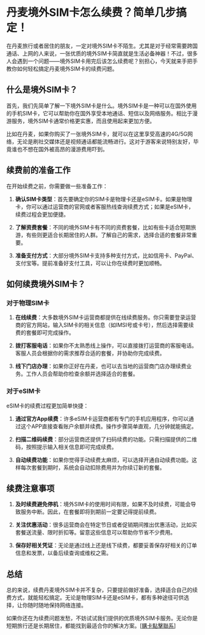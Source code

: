 # 丹麦境外SIM卡怎么续费？简单几步搞定！

在丹麦旅行或者居住的朋友，一定对境外SIM卡不陌生。尤其是对于经常需要跨国通话、上网的人来说，一张优质的境外SIM卡简直就是生活必备神器！不过，很多人会遇到一个问题——境外SIM卡用完后该怎么续费呢？别担心，今天就来手把手教你如何轻松搞定丹麦境外SIM卡的续费问题。

## 什么是境外SIM卡？

首先，我们先简单了解一下境外SIM卡是什么。境外SIM卡是一种可以在国外使用的手机SIM卡，它可以帮助你在国外享受本地通话、短信以及网络服务。相比于漫游服务，境外SIM卡通常价格更实惠，而且使用起来更加方便。

比如在丹麦，如果你购买了一张境外SIM卡，就可以在这里享受高速的4G/5G网络，无论是刷社交媒体还是视频通话都能流畅进行。这对于游客来说特别友好，毕竟谁也不想在国外被高昂的漫游费用吓到。

## 续费前的准备工作

在开始续费之前，你需要做一些准备工作：

1. **确认SIM卡类型**：首先要确定你的SIM卡是物理卡还是eSIM卡。如果是物理卡，你可以通过运营商的官网或者客服热线查询续费方式；如果是eSIM卡，续费过程会更加便捷。

2. **了解资费套餐**：不同的境外SIM卡有不同的资费套餐，比如有些卡适合短期旅游，有些则更适合长期居住的人群。了解自己的需求，选择合适的套餐非常重要。

3. **准备支付方式**：大部分境外SIM卡支持多种支付方式，比如信用卡、PayPal、支付宝等。提前准备好支付工具，可以让你在续费时更加顺畅。

## 如何续费境外SIM卡？

### 对于物理SIM卡

1. **在线续费**：大多数境外SIM卡运营商都提供在线续费服务。你只需要登录运营商的官方网站，输入SIM卡的相关信息（如IMSI号或卡号），然后选择需要续费的套餐即可完成操作。

2. **拨打客服电话**：如果你不太熟悉线上操作，可以直接拨打运营商的客服电话。客服人员会根据你的需求推荐合适的套餐，并协助你完成续费。

3. **线下门店办理**：如果你正好在丹麦，也可以去当地的运营商门店办理续费业务。工作人员会帮助你检查余额并选择适合的套餐。

### 对于eSIM卡

eSIM卡的续费过程更加简单快捷：

1. **通过官方App续费**：许多eSIM卡运营商都有专门的手机应用程序，你可以通过这个APP直接查看账户余额并续费。操作步骤简单直观，几分钟就能搞定。

2. **扫描二维码续费**：部分运营商还提供了扫码续费的功能。只需扫描提供的二维码，按照提示输入相关信息即可完成续费。

3. **自动续费功能**：如果你觉得手动续费太麻烦，可以选择开通自动续费功能。这样每次套餐到期时，系统会自动扣除费用并为你续订新的套餐。

## 续费注意事项

1. **及时续费避免停机**：境外SIM卡的使用时间有限，如果不及时续费，可能会导致服务中断。因此，在套餐即将到期前一定要记得提前续费。

2. **关注优惠活动**：很多运营商会在特定节日或者促销期间推出优惠活动，比如买套餐送流量、限时折扣等。留意这些信息可以帮助你节省不少费用。

3. **保存好相关凭证**：无论是通过线上还是线下续费，都要妥善保存好相关的订单信息和发票，以备后续查询或维权之需。

## 总结

总的来说，续费丹麦境外SIM卡并不复杂，只要提前做好准备，选择适合自己的续费方式，就能轻松搞定。无论是物理SIM卡还是eSIM卡，都有多种途径可供选择，让你随时随地保持网络连接。

如果你还在为续费问题发愁，不妨试试我们提供的优质境外SIM卡服务。无论你是短期旅行还是长期居住，都能找到最适合你的解决方案。[[購卡點擊聯系](https://t.me/s/esim1088)]